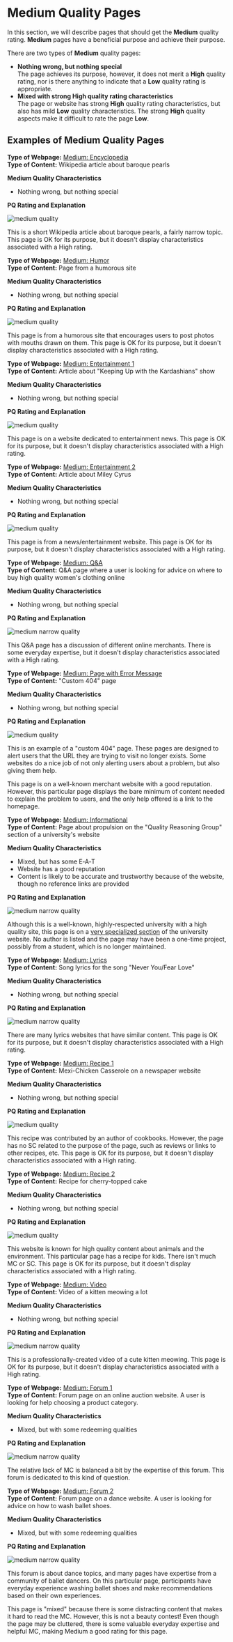 # Medium Quality Pages

In this section, we will describe pages that should get the **Medium** quality rating. **Medium** pages have a beneficial purpose and achieve their purpose.

There are two types of **Medium** quality pages:

- **Nothing wrong, but nothing special**  
The page achieves its purpose, however, it does not merit a **High** quality rating, nor is there anything to indicate that a **Low** quality rating is appropriate.
- **Mixed with strong High quality rating characteristics**  
The page or website has strong **High** quality rating characteristics, but also has mild **Low** quality characteristics. The strong **High** quality aspects make it difficult to rate the page **Low**.

## Examples of Medium Quality Pages

<div class="examples">
<div class="example">

**Type of Webpage:** [Medium: Encyclopedia](https://guidelines.raterhub.com/images/PQ.2.4.8.jpg)  
**Type of Content:** Wikipedia article about baroque pearls

<div class="results">
<div class="result">

**Medium Quality Characteristics**

- Nothing wrong, but nothing special

</div>
<div class="result">

**PQ Rating and Explanation**

![medium quality][m]

This is a short Wikipedia article about baroque pearls, a fairly narrow topic. This page is OK for its purpose, but it doesn't display characteristics associated with a High rating.

</div>
</div>
</div>
<div class="example">

**Type of Webpage:** [Medium: Humor](https://guidelines.raterhub.com/images/PQ.2.1.7.jpg)  
**Type of Content:** Page from a humorous site

<div class="results">
<div class="result">

**Medium Quality Characteristics**

- Nothing wrong, but nothing special

</div>
<div class="result">

**PQ Rating and Explanation**

![medium quality][m]

This page is from a humorous site that encourages users to post photos with mouths drawn on them. This page is OK for its purpose, but it doesn't display characteristics associated with a High rating.

</div>
</div>
</div>
<div class="example">

**Type of Webpage:** [Medium: Entertainment 1](https://guidelines.raterhub.com/images/kuwtk-recap.jpg)  
**Type of Content:** Article about "Keeping Up with the Kardashians" show

<div class="results">
<div class="result">

**Medium Quality Characteristics**

- Nothing wrong, but nothing special

</div>
<div class="result">

**PQ Rating and Explanation**

![medium quality][m]

This page is on a website dedicated to entertainment news. This page is OK for its purpose, but it doesn't display characteristics associated with a High rating.

</div>
</div>
</div>
<div class="example">

**Type of Webpage:** [Medium: Entertainment 2](https://guidelines.raterhub.com/images/Miley4.jpg)  
**Type of Content:** Article about Miley Cyrus

<div class="results">
<div class="result">

**Medium Quality Characteristics**

- Nothing wrong, but nothing special

</div>
<div class="result">

**PQ Rating and Explanation**

![medium quality][m]

This page is from a news/entertainment website. This page is OK for its purpose, but it doesn't display characteristics associated with a High rating.

</div>
</div>
</div>
<div class="example">

**Type of Webpage:** [Medium: Q&A](https://guidelines.raterhub.com/images/WomensClothing.jpg)  
**Type of Content:** Q&A page where a user is looking for advice on where to buy high quality women's clothing online

<div class="results">
<div class="result">

**Medium Quality Characteristics**

- Nothing wrong, but nothing special

</div>
<div class="result">

**PQ Rating and Explanation**

![medium narrow quality][m-n]

This Q&A page has a discussion of different online merchants. There is some everyday expertise, but it doesn't display characteristics associated with a High rating.

</div>
</div>
</div>
<div class="example">

**Type of Webpage:** [Medium: Page with Error Message](https://guidelines.raterhub.com/images/PQ.3.6.6.jpg)  
**Type of Content:** "Custom 404" page

<div class="results">
<div class="result">

**Medium Quality Characteristics**

- Nothing wrong, but nothing special

</div>
<div class="result">

**PQ Rating and Explanation**

![medium quality][m]

This is an example of a "custom 404" page. These pages are designed to alert users that the URL they are trying to visit no longer exists. Some websites do a nice job of not only alerting users about a problem, but also giving them help.

This page is on a well-known merchant website with a good reputation. However, this particular page displays the bare minimum of content needed to explain the problem to users, and the only help offered is a link to the homepage.

</div>
</div>
</div>
<div class="example">

**Type of Webpage:** [Medium: Informational](https://guidelines.raterhub.com/images/Propulsion.jpg)  
**Type of Content:** Page about propulsion on the "Quality Reasoning Group" section of a university's website

<div class="results">
<div class="result">

**Medium Quality Characteristics**

- Mixed, but has some E‑A‑T
- Website has a good reputation
- Content is likely to be accurate and trustworthy because of the website, though no reference links are provided

</div>
<div class="result">

**PQ Rating and Explanation**

![medium narrow quality][m-n]

Although this is a well-known, highly-respected university with a high quality site, this page is on a [very specialized section](https://guidelines.raterhub.com/images/NorthwesternQRG.jpg) of the university website. No author is listed and the page may have been a one-time project, possibly from a student, which is no longer maintained.

</div>
</div>
</div>
<div class="example">

**Type of Webpage:** [Medium: Lyrics](https://guidelines.raterhub.com/images/songlyricspage.jpg)  
**Type of Content:** Song lyrics for the song "Never You/Fear Love"

<div class="results">
<div class="result">

**Medium Quality Characteristics**

- Nothing wrong, but nothing special

</div>
<div class="result">

**PQ Rating and Explanation**

![medium narrow quality][m-n]

There are many lyrics websites that have similar content. This page is OK for its purpose, but it doesn't display characteristics associated with a High rating.

</div>
</div>
</div>
<div class="example">

**Type of Webpage:** [Medium: Recipe 1](https://guidelines.raterhub.com/images/MexiChicken.jpg)  
**Type of Content:** Mexi-Chicken Casserole on a newspaper website

<div class="results">
<div class="result">

**Medium Quality Characteristics**

- Nothing wrong, but nothing special

</div>
<div class="result">

**PQ Rating and Explanation**

![medium quality][m]

This recipe was contributed by an author of cookbooks. However, the page has no SC related to the purpose of the page, such as reviews or links to other recipes, etc. This page is OK for its purpose, but it doesn't display characteristics associated with a High rating.

</div>
</div>
</div>
<div class="example">

**Type of Webpage:** [Medium: Recipe 2](https://guidelines.raterhub.com/images/CherryToppedCake.jpg)  
**Type of Content:** Recipe for cherry-topped cake

<div class="results">
<div class="result">

**Medium Quality Characteristics**

- Nothing wrong, but nothing special

</div>
<div class="result">

**PQ Rating and Explanation**

![medium quality][m]

This website is known for high quality content about animals and the environment. This particular page has a recipe for kids. There isn't much MC or SC. This page is OK for its purpose, but it doesn't display characteristics associated with a High rating.

</div>
</div>
</div>
<div class="example">

**Type of Webpage:** [Medium: Video](https://guidelines.raterhub.com/images/KittyVideo.jpg)  
**Type of Content:** Video of a kitten meowing a lot

<div class="results">
<div class="result">

**Medium Quality Characteristics**

- Nothing wrong, but nothing special

</div>
<div class="result">

**PQ Rating and Explanation**

![medium narrow quality][m-n]

This is a professionally-created video of a cute kitten meowing. This page is OK for its purpose, but it doesn't display characteristics associated with a High rating.

</div>
</div>
</div>
<div class="example">

**Type of Webpage:** [Medium: Forum 1](https://guidelines.raterhub.com/images/Forum1.jpg)  
**Type of Content:** Forum page on an online auction website. A user is looking for help choosing a product category.

<div class="results">
<div class="result">

**Medium Quality Characteristics**

- Mixed, but with some redeeming qualities

</div>
<div class="result">

**PQ Rating and Explanation**

![medium narrow quality][m-n]

The relative lack of MC is balanced a bit by the expertise of this forum. This forum is dedicated to this kind of question.

</div>
</div>
</div>
<div class="example">

**Type of Webpage:** [Medium: Forum 2](https://guidelines.raterhub.com/images/WashBalletShoes.jpg)  
**Type of Content:** Forum page on a dance website. A user is looking for advice on how to wash ballet shoes.

<div class="results">
<div class="result">

**Medium Quality Characteristics**

- Mixed, but with some redeeming qualities

</div>
<div class="result">

**PQ Rating and Explanation**

![medium narrow quality][m-n]

This forum is about dance topics, and many pages have expertise from a community of ballet dancers. On this particular page, participants have everyday experience washing ballet shoes and make recommendations based on their own experiences.

This page is "mixed" because there is some distracting content that makes it hard to read the MC. However, this is not a beauty contest! Even though the page may be cluttered, there is some valuable everyday expertise and helpful MC, making Medium a good rating for this page.

</div>
</div>
</div>
</div>

[m]: /img/qrg/medium.jpg
[m-n]: /img/qrg/medium-narrow.jpg
